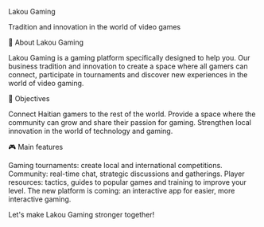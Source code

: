 Lakou Gaming

Tradition and innovation in the world of video games

📖 About Lakou Gaming

Lakou Gaming is a gaming platform specifically designed to help you. Our business tradition and innovation to create a space where all gamers can connect, participate in tournaments and discover new experiences in the world of video gaming.

🚀 Objectives

Connect Haitian gamers to the rest of the world.
Provide a space where the community can grow and share their passion for gaming.
Strengthen local innovation in the world of technology and gaming.

🎮 Main features

Gaming tournaments: create local and international competitions.
Community: real-time chat, strategic discussions and gatherings.
Player resources: tactics, guides to popular games and training to improve your level.
The new platform is coming: an interactive app for easier, more interactive gaming.


Let's make Lakou Gaming stronger together!
